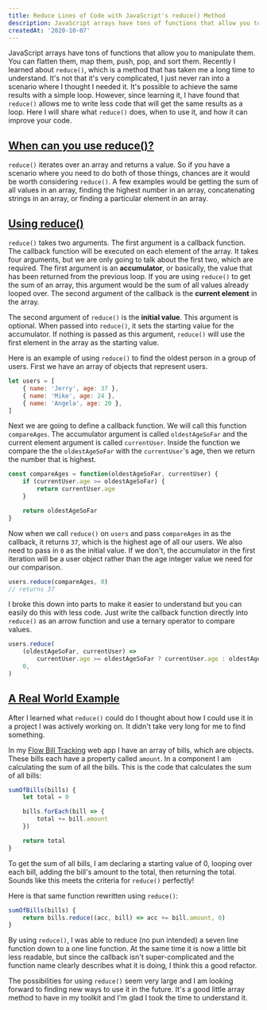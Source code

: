 ```yaml
---
title: Reduce Lines of Code with JavaScript's reduce() Method
description: JavaScript arrays have tons of functions that allow you to manipulate them. You can flatten them, map them, push, pop, and sort them. To be honest, I still don't know exactly what some of these methods do. Recently I learned about reduce(), which is a method that has taken me a long time to understand.  It's not that it's very complicated, I just never ran into a scenario where I thought I needed it.  You probably don't have to use it.  It turns out it's pretty useful, so in this post I'm going to share with you what reduce() does, when to use it, and how it can improve your code.
createdAt: '2020-10-07'
---
```


JavaScript arrays have tons of functions that allow you to manipulate them. You can flatten them, map them, push, pop, and sort them. Recently I learned about `reduce()`, which is a method that has taken me a long time to understand. It's not that it's very complicated, I just never ran into a scenario where I thought I needed it. It's possible to achieve the same results with a simple loop. However, since learning it, I have found that `reduce()` allows me to write less code that will get the same results as a loop. Here I will share what `reduce()` does, when to use it, and how it can improve your code.

## <a href="#when-can-you-use-reduce">When can you use reduce()?</a>

`reduce()` iterates over an array and returns a value. So if you have a scenario where you need to do both of those things, chances are it would be worth considering `reduce()`. A few examples would be getting the sum of all values in an array, finding the highest number in an array, concatenating strings in an array, or finding a particular element in an array.

## <a href="#using-reduce">Using reduce()</a>

`reduce()` takes two arguments. The first argument is a callback function. The callback function will be executed on each element of the array. It takes four arguments, but we are only going to talk about the first two, which are required. The first argument is an **accumulator**, or basically, the value that has been returned from the previous loop. If you are using `reduce()` to get the sum of an array, this argument would be the sum of all values already looped over. The second argument of the callback is the **current element** in the array.

The second argument of `reduce()` is the **initial value**. This argument is optional. When passed into `reduce()`, it sets the starting value for the accumulator. If nothing is passed as this argument, `reduce()` will use the first element in the array as the starting value.

Here is an example of using `reduce()` to find the oldest person in a group of users. First we have an array of objects that represent users.

```javascript
let users = [
    { name: 'Jerry', age: 37 },
    { name: 'Mike', age: 24 },
    { name: 'Angela', age: 20 },
]
```

Next we are going to define a callback function. We will call this function `compareAges`. The accumulator argument is called `oldestAgeSoFar` and the current element argument is called `currentUser`. Inside the function we compare the the `oldestAgeSoFar` with the `currentUser`'s age, then we return the number that is highest.

```javascript
const compareAges = function(oldestAgeSoFar, currentUser) {
    if (currentUser.age >= oldestAgeSoFar) {
        return currentUser.age
    }

    return oldestAgeSoFar
}
```

Now when we call `reduce()` on `users` and pass `compareAges` in as the callback, it returns `37`, which is the highest age of all our users. We also need to pass in `0` as the initial value. If we don't, the accumulator in the first iteration will be a user object rather than the age integer value we need for our comparison.

```javascript
users.reduce(compareAges, 0)
// returns 37
```

I broke this down into parts to make it easier to understand but you can easily do this with less code. Just write the callback function directly into `reduce()` as an arrow function and use a ternary operator to compare values.

```javascript
users.reduce(
    (oldestAgeSoFar, currentUser) =>
        currentUser.age >= oldestAgeSoFar ? currentUser.age : oldestAgeSoFar,
    0,
)
```

## <a href="a-real-world-example">A Real World Example</a>

After I learned what `reduce()` could do I thought about how I could use it in a project I was actively working on. It didn't take very long for me to find something.

In my <a href="https://www.flowbilltracking.com">Flow Bill Tracking</a> web app I have an array of bills, which are objects. These bills each have a property called `amount`. In a component I am calculating the sum of all the bills. This is the code that calculates the sum of all bills:

```javascript
sumOfBills(bills) {
    let total = 0

    bills.forEach(bill => {
        total += bill.amount
    })

    return total
}
```

To get the sum of all bills, I am declaring a starting value of 0, looping over each bill, adding the bill's amount to the total, then returning the total. Sounds like this meets the criteria for `reduce()` perfectly!

Here is that same function rewritten using `reduce()`:

```javascript
sumOfBills(bills) {
    return bills.reduce((acc, bill) => acc += bill.amount, 0)
}
```

By using `reduce()`, I was able to reduce (no pun intended) a seven line function down to a one line function. At the same time it is now a little bit less readable, but since the callback isn't super-complicated and the function name clearly describes what it is doing, I think this a good refactor.

The possibilities for using `reduce()` seem very large and I am looking forward to finding new ways to use it in the future. It's a good little array method to have in my toolkit and I'm glad I took the time to understand it.
